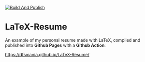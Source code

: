 [![Build And Publish](https://github.com/dfsmania/LaTeX-Resume/actions/workflows/build_and_publish.yml/badge.svg)](https://github.com/dfsmania/LaTeX-Resume/actions/workflows/build_and_publish.yml)

# LaTeX-Resume

An example of my personal resume made with LaTeX, compiled and published into **Github Pages** with a **Github Action**:

https://dfsmania.github.io/LaTeX-Resume/
